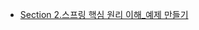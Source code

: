 - [Section 2.스프링 핵심 원리 이해_예제 만들기]( https://thunder-animantarx-b6f.notion.site/1-f3f1dc0237404b4cb057e4a46d72614f )
